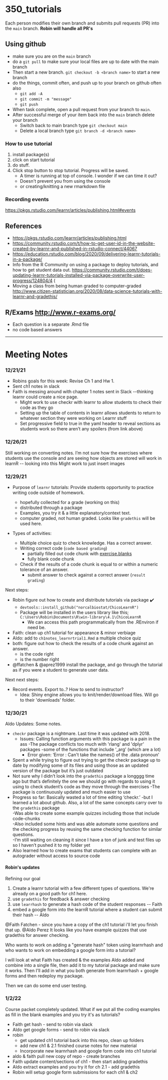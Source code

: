 # 350_tutorials

Each person modifies their own branch and submits pull requests (PR) into the `main` branch. **Robin will handle all PR's**

## Using github

* make sure you are on the `main` branch
* do a `git pull` to make sure your local files are up to date with the main branch
* Then start a new branch. `git checkout -b <branch name>` to start a new branch
* do the things, commit often, and push up to your branch on github often also
    * `git add -A`
    * `git commit -m "message"`
    * `git push`
* When task complete, open a pull request from your branch to `main`. 
* After successful merge of your item back into the `main` branch delete your branch
     * Switch back to main branch type `git checkout main`  
     * Delete a local branch type `git branch -d <branch name>`


### How to use tutorial
1. install package(s)
2. click on start tutorial
3. do stuff. 
4. Click stop button to stop tutorial. Progress will be saved. 
    - A timer is running at top of console. I wonder if we can time it out?
    - Doesn't prevent you from using the console 
    - or creating/knitting a new rmarkdown file
    
### Recording events
https://pkgs.rstudio.com/learnr/articles/publishing.html#events



## References
* https://pkgs.rstudio.com/learnr/articles/publishing.html
* https://community.rstudio.com/t/how-to-get-user-id-in-the-website-created-by-learnr-and-published-in-rstudio-connect/44067
* https://education.rstudio.com/blog/2020/09/delivering-learnr-tutorials-in-a-package/
* Info from the R Community on using a package to deploy tutorials, and how to get student data out.
https://community.rstudio.com/t/does-updating-learnr-tutorials-installed-via-package-overwrite-user-progress/124804/4 (
* Moving a class from being human graded to computer-graded http://www.citizen-statistician.org/2020/08/data-science-tutorials-with-learnr-and-gradethis/

## R/Exams http://www.r-exams.org/ 

* Each question is a separate .Rmd file
* no code based answers


----

# Meeting Notes

### 12/21/21
* Robins goals for this week: Revise Ch 1 and Hw 1.  
* Sent ch1 notes in slack
* Faith is messing around with chapter 1 notes sent in Slack --thinking learnr could create a nice page.
    * Might work to use checkr with learnr to allow students to check their code as they go
    * Setting up the table of contents in learnr allows students to return to whatever section they were working on Learnr stuff
    * Set progressive field to true in the yaml header to reveal sections as students work so there aren’t any spoilers (from link above)

### 12/26/21
Still working on converting notes. I’m not sure how the exercises where students use the console and are seeing how objects are stored will work in learnR -- looking into this
Might work to just insert images


### 12/29/21

* Purpose of `learnr` tutorials: Provide students opportunity to practice writing code outside of homework. 
    - hopefully collected for a grade (working on this)
    - distributed through a package
    - Examples, you try it & a little explanatory/context text. 
    - computer graded, not human graded. Looks like `gradethis` will be used here. 
  
* Types of activities: 
    * Multiple choice quiz to check knowledge. Has a correct answer.
    * Writing correct code (`code based grading`)
        - partially filled out code chunk with [exercise.blanks](https://rstudio.github.io/learnr/articles/exercises.html#checking-blanks)
        - fully blank code chunk
    * Check if the results of a code chunk is equal to or within a numeric tolerance of an answer. 
        - submit answer to check against a correct answer (`result grading`)

Next steps: 

* Robin figure out how to create and distribute tutorials via package :heavy_check_mark:
    - `devtools::install_github("norcalbiostat/ChicoLearnR")`
    - Package will be installed in the users library like this; `C:\Users\Robin\Documents\R\win-library\4.1\ChicoLearnR` 
        - We can access this path programmatically from the .REnviron if need be. 
* Faith: clean up ch1 tutorial for appearance & minor verbiage
* Aldo: add to `ch1notes_learnrtrial1.Rmd` a multiple choice quiz
* both: figure out how to check the results of a code chunk against an answer. 
    - is the code right
    - is the number right
* @ffatchen & @aprez1999 install the package, and go through the tutorial as if you were a student to generate user data. 


Next next steps: 

* Record events. Export to..? How to send to instructor?
    - Idea: Shiny engine allows you to knit/render/download files. Will go to their 'downloads' folder. 

### 12/30/21
Aldo Updates: Some notes. 
* `checkr` package is a nightmare. Last time it was updated with 2018.
	- Issues: Calling function arguments with this package is a pain in the ass
	-The package conflicts too much with 'rlang' and 'dplyr' packages
		-some of the functions that include ‘_arg’ (which are a lot)
		- Error given: ‘Error : Can't take the names() of the .data pronoun’
* Spent a while trying to figure out trying to get the checkr package up to date by modifying some of its files and using those as an updated version of the package but it’s just outdated
* Not sure why I didn’t look into the `gradethis` package a longggg time ago but that’s definitely the one we should go with regards to using it using to check student’s code as they move through the exercises
	-The package is continuously updated and much easier to use
* Progress so far: Basically wasted a lot of time editing ‘checkr.’
	-but I learned a lot about github. Also, a lot of the same concepts carry over to the `gradethis` package  
	-Was able to create some example quizzes including those that include code-chunks  
	-Also included some hints and was able automate some questions and the checking progress by reusing the same checking function for similar questions.  
	-I’m still waiting on cleaning it since I have a ton of junk and test files up so I haven’t pushed it to my folder yet  
* Also learned how to create exams that students can complete with an autograder without access to source code

#### Robin's updates ####
Refining our goal

1. Create a learnr tutorial with a few different types of questions. We're already on a good path for ch1 here.
2. use `gradethis` for feedback & answer checking
3. use `learrhash` to generate a hash code of the student responses -- Faith
4. embed a google form into the learnR tutorial where a student can submit their hash -- Aldo

@Faith Fatchen - since you have a copy of the ch1 tutorial i'll let you finish that up.
@Aldo Perez It looks like you have example quizzes that use gradethis for answer checking.

Who wants to work on adding a "generate hash" token using learnrhash and who wants to work on embedding a google form into a tutorial?

I will look at what Faith has created & the examples Aldo added and combine into a single file, then add it to my tutorial package and make sure it works. Then I'll add in what you both generate from learnrhash + google forms and then redeploy my package.

Then we can do some end user testing.

### 1/2/22

Course packet completely updated. What if we put all the coding examples as fill in the blank examples and you try it's as tutorials? 

* Faith get hash - send to robin via slack
* Aldo get google forms - send to robin via slack
* robin 
    - get updated ch1 tutorial back into this repo, clean up folders
    - add new ch1 & 2.1 finished course notes for new material
    - Incorporate new learnrhash and google form code into ch1 tutorial
* aldo & faith pull new copy of repo - create branches
* Faith update content/sections of ch1 - then start adding gradethis
* Aldo extract examples and you try it for ch 2.1 - add gradethis
* Robin will setup google form submissions for each ch1 & ch2




